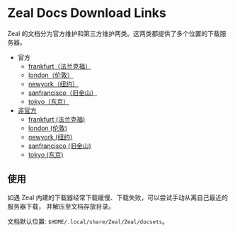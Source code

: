 # Zeal Docs Download Links

Zeal 的文档分为官方维护和第三方维护两类。这两类都提供了多个位置的下载服务器。

+ 官方
    + [frankfurt（法兰克福）]
    + [london（伦敦）]
    + [newyork（纽约）]
    + [sanfrancisco（旧金山）]
    + [tokyo（东京）]
+ [非官方]
    + [frankfurt (法兰克福)]
    + [london (伦敦)]
    + [newyork (纽约)]
    + [sanfrancisco (旧金山)]
    + [tokyo (东京)]

[frankfurt（法兰克福）]: https://github.com/kitty-panics/zeal-docs-downloader/blob/master/official-frankfurt.txt
[london（伦敦）]: https://github.com/kitty-panics/zeal-docs-downloader/blob/master/official-london.txt
[newyork（纽约）]: https://github.com/kitty-panics/zeal-docs-downloader/blob/master/official-newyork.txt
[sanfrancisco（旧金山）]: https://github.com/kitty-panics/zeal-docs-downloader/blob/master/official-sanfrancisco.txt
[tokyo（东京）]: https://github.com/kitty-panics/zeal-docs-downloader/blob/master/official-tokyo.txt
[非官方]: https://github.com/kitty-panics/zeal-docs-downloader/blob/master/unofficial.txt
[frankfurt (法兰克福)]: https://github.com/kitty-panics/zeal-docs-downloader/blob/master/unofficial-frankfurt.txt
[london (伦敦)]: https://github.com/kitty-panics/zeal-docs-downloader/blob/master/unofficial-london.txt
[newyork (纽约)]: https://github.com/kitty-panics/zeal-docs-downloader/blob/master/unofficial-newyork.txt
[sanfrancisco (旧金山)]: https://github.com/kitty-panics/zeal-docs-downloader/blob/master/unofficial-sanfrancisco.txt
[tokyo (东京)]: https://github.com/kitty-panics/zeal-docs-downloader/blob/master/unofficial-tokyo.txt

## 使用

如遇 Zeal 内建的下载器经常下载缓慢、下载失败，可以尝试手动从离自己最近的服务器下载，
并解压至文档存放目录。

文档默认位置: `$HOME/.local/share/Zeal/Zeal/docsets`。
